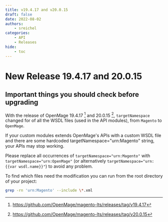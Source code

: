 ```yaml
---
title: v19.4.17 and v20.0.15
draft: false
date: 2022-08-02
authors:
    - sreichel
categories:
    - API
    - Releases
hide:
    - toc
---
```


# New Release 19.4.17 and 20.0.15

## Important things you should check before upgrading

With the release of OpenMage 19.4.17 [^1] and 20.0.15 [^2], `targetNamespace` changed for of all the WSDL files (used in the API modules), from `Magento` to `OpenMage`.

<!-- more -->

If your custom modules extends OpenMage's APIs with a custom WSDL file and there are some hardcoded targetNamespace="urn:Magento" string, your APIs may stop working.

Please replace all occurrences of `targetNamespace="urn:Magento"` with `targetNamespace="urn:OpenMage"` (or alternatively `targetNamespace="urn:{{var wsdl.name}}"`) to avoid any problem.

To find which files need the modification you can run from the root directory of your project:

``` bash
grep -rn 'urn:Magento' --include \*.xml
```

[^1]: https://github.com/OpenMage/magento-lts/releases/tag/v19.4.17
[^2]: https://github.com/OpenMage/magento-lts/releases/tag/v20.0.15
